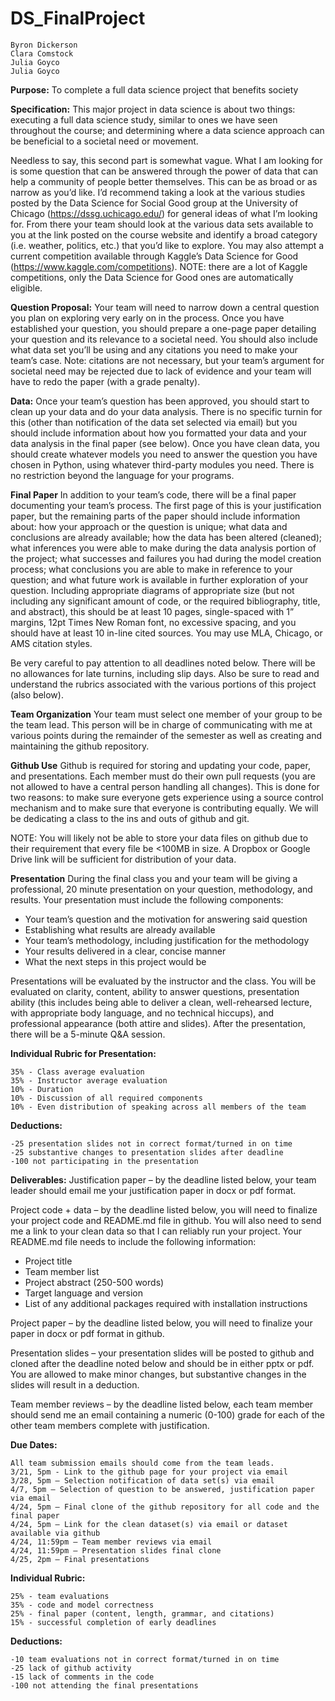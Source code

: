# DS_FinalProject

```
Byron Dickerson
Clara Comstock
Julia Goyco
Julia Goyco
```
**Purpose:** To complete a full data science project that benefits society

**Specification:**
This major project in data science is about two things: executing a full data science study,
similar to ones we have seen throughout the course; and determining where a data science
approach can be beneficial to a societal need or movement.

Needless to say, this second part is somewhat vague. What I am looking for is some
question that can be answered through the power of data that can help a community of
people better themselves. This can be as broad or as narrow as you’d like. I’d recommend
taking a look at the various studies posted by the Data Science for Social Good group at
the University of Chicago (https://dssg.uchicago.edu/) for general ideas of what I’m
looking for. From there your team should look at the various data sets available to you at
the link posted on the course website and identify a broad category (i.e. weather, politics,
etc.) that you’d like to explore. You may also attempt a current competition available
through Kaggle’s Data Science for Good (https://www.kaggle.com/competitions). NOTE:
there are a lot of Kaggle competitions, only the Data Science for Good ones are
automatically eligible. 

**Question Proposal:**
Your team will need to narrow down a central question you plan on
exploring very early on in the process. Once you have established your question, you
should prepare a one-page paper detailing your question and its relevance to a societal
need. You should also include what data set you’ll be using and any citations you need to
make your team’s case. Note: citations are not necessary, but your team’s argument for
societal need may be rejected due to lack of evidence and your team will have to redo the
paper (with a grade penalty). 

**Data:**
Once your team’s question has been approved, you should start to clean up your
data and do your data analysis. There is no specific turnin for this (other than notification
of the data set selected via email) but you should include information about how you
formatted your data and your data analysis in the final paper (see below). Once you have
clean data, you should create whatever models you need to answer the question you have
chosen in Python, using whatever third-party modules you need. There is no restriction
beyond the language for your programs. 

**Final Paper**
In addition to your team’s code, there will be a final paper documenting
your team’s process. The first page of this is your justification paper, but the remaining
parts of the paper should include information about: how your approach or the question is
unique; what data and conclusions are already available; how the data has been altered
(cleaned); what inferences you were able to make during the data analysis portion of the
project; what successes and failures you had during the model creation process; what 
conclusions you are able to make in reference to your question; and what future work is
available in further exploration of your question. Including appropriate diagrams of
appropriate size (but not including any significant amount of code, or the required
bibliography, title, and abstract), this should be at least 10 pages, single-spaced with 1”
margins, 12pt Times New Roman font, no excessive spacing, and you should have at
least 10 in-line cited sources. You may use MLA, Chicago, or AMS citation styles. 

Be very careful to pay attention to all deadlines noted below. There will be no allowances
for late turnins, including slip days. Also be sure to read and understand the rubrics
associated with the various portions of this project (also below). 

**Team Organization**
Your team must select one member of your group to be the team lead. This person will be
in charge of communicating with me at various points during the remainder of the
semester as well as creating and maintaining the github repository. 

**Github Use**
Github is required for storing and updating your code, paper, and presentations. Each
member must do their own pull requests (you are not allowed to have a central person
handling all changes). This is done for two reasons: to make sure everyone gets
experience using a source control mechanism and to make sure that everyone is
contributing equally. We will be dedicating a class to the ins and outs of github and git. 

NOTE: You will likely not be able to store your data files on github due to their
requirement that every file be <100MB in size. A Dropbox or Google Drive link will be
sufficient for distribution of your data. 

**Presentation**
During the final class you and your team will be giving a professional, 20 minute
presentation on your question, methodology, and results. Your presentation must include
the following components: 

* Your team’s question and the motivation for answering said question
* Establishing what results are already available
* Your team’s methodology, including justification for the methodology
* Your results delivered in a clear, concise manner
* What the next steps in this project would be 

Presentations will be evaluated by the instructor and the class. You will be evaluated on
clarity, content, ability to answer questions, presentation ability (this includes being able
to deliver a clean, well-rehearsed lecture, with appropriate body language, and no
technical hiccups), and professional appearance (both attire and slides). After the
presentation, there will be a 5-minute Q&A session. 

**Individual Rubric for Presentation:**
```
35% - Class average evaluation
35% - Instructor average evaluation
10% - Duration
10% - Discussion of all required components
10% - Even distribution of speaking across all members of the team
```


**Deductions:**
```
-25 presentation slides not in correct format/turned in on time
-25 substantive changes to presentation slides after deadline
-100 not participating in the presentation 
```

**Deliverables:**
Justification paper – by the deadline listed below, your team leader should email me your
justification paper in docx or pdf format. 

Project code + data – by the deadline listed below, you will need to finalize your project
code and README.md file in github. You will also need to send me a link to your clean
data so that I can reliably run your project. Your README.md file needs to include the
following information: 

* Project title
* Team member list
* Project abstract (250-500 words)
* Target language and version
* List of any additional packages required with installation instructions 

Project paper – by the deadline listed below, you will need to finalize your paper in docx
or pdf format in github.

Presentation slides – your presentation slides will be posted to github and cloned after the
deadline noted below and should be in either pptx or pdf. You are allowed to make minor
changes, but substantive changes in the slides will result in a deduction. 

Team member reviews – by the deadline listed below, each team member should send me
an email containing a numeric (0-100) grade for each of the other team members
complete with justification.

**Due Dates:**
```
All team submission emails should come from the team leads.
3/21, 5pm - Link to the github page for your project via email 
3/28, 5pm – Selection notification of data set(s) via email
4/7, 5pm – Selection of question to be answered, justification paper via email
4/24, 5pm – Final clone of the github repository for all code and the final paper
4/24, 5pm – Link for the clean dataset(s) via email or dataset available via github
4/24, 11:59pm – Team member reviews via email
4/24, 11:59pm – Presentation slides final clone
4/25, 2pm – Final presentations 
```
**Individual Rubric:**
```
25% - team evaluations
35% - code and model correctness
25% - final paper (content, length, grammar, and citations)
15% - successful completion of early deadlines
```

**Deductions:**
```
-10 team evaluations not in correct format/turned in on time
-25 lack of github activity
-15 lack of comments in the code
-100 not attending the final presentations 
```

